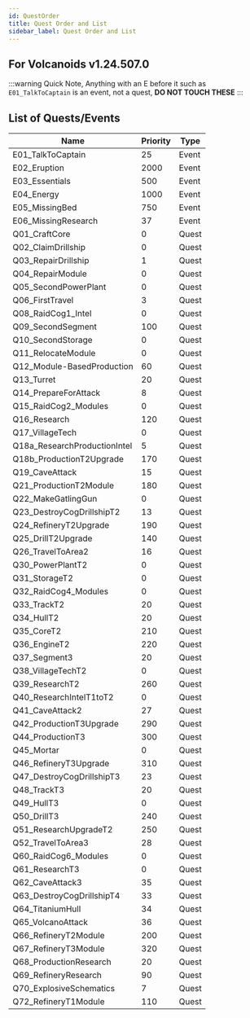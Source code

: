 ```yaml
---
id: QuestOrder
title: Quest Order and List
sidebar_label: Quest Order and List
---
```


For Volcanoids v1.24.507.0
---
:::warning
Quick Note, Anything with an E before it such as `E01_TalkToCaptain` is an event, not a quest, **DO NOT TOUCH THESE**
:::

List of Quests/Events
---

Name | Priority | Type
--- | --- | ---
E01_TalkToCaptain | 25 | Event
E02_Eruption | 2000 | Event
E03_Essentials | 500 | Event
E04_Energy | 1000 | Event
E05_MissingBed | 750 | Event
E06_MissingResearch | 37 | Event
Q01_CraftCore | 0 | Quest
Q02_ClaimDrillship | 0 | Quest
Q03_RepairDrillship | 1 | Quest
Q04_RepairModule | 0 | Quest
Q05_SecondPowerPlant | 0 | Quest
Q06_FirstTravel | 3 | Quest
Q08_RaidCog1_Intel | 0 | Quest
Q09_SecondSegment | 100 | Quest
Q10_SecondStorage | 0 | Quest
Q11_RelocateModule | 0 | Quest
Q12_Module-BasedProduction | 60 | Quest
Q13_Turret | 20 | Quest
Q14_PrepareForAttack | 8 | Quest
Q15_RaidCog2_Modules | 0 | Quest
Q16_Research | 120 | Quest
Q17_VillageTech | 0 | Quest
Q18a_ResearchProductionIntel | 5 | Quest
Q18b_ProductionT2Upgrade | 170 | Quest
Q19_CaveAttack | 15 | Quest
Q21_ProductionT2Module | 180 | Quest
Q22_MakeGatlingGun | 0 | Quest
Q23_DestroyCogDrillshipT2 | 13 | Quest
Q24_RefineryT2Upgrade | 190 | Quest
Q25_DrillT2Upgrade | 140 | Quest
Q26_TravelToArea2 | 16 | Quest
Q30_PowerPlantT2 | 0 | Quest
Q31_StorageT2 | 0 | Quest
Q32_RaidCog4_Modules | 0 | Quest
Q33_TrackT2 | 20 | Quest
Q34_HullT2 | 20 | Quest
Q35_CoreT2 | 210 | Quest
Q36_EngineT2 | 220 | Quest
Q37_Segment3 | 20 | Quest
Q38_VillageTechT2 | 0 | Quest
Q39_ResearchT2 | 260 | Quest
Q40_ResearchIntelT1toT2 | 0 | Quest
Q41_CaveAttack2 | 27 | Quest
Q42_ProductionT3Upgrade | 290 | Quest
Q44_ProductionT3 | 300 | Quest
Q45_Mortar | 0 | Quest
Q46_RefineryT3Upgrade | 310 | Quest
Q47_DestroyCogDrillshipT3 | 23 | Quest
Q48_TrackT3 | 20 | Quest
Q49_HullT3 | 0 | Quest
Q50_DrillT3 | 240 | Quest
Q51_ResearchUpgradeT2 | 250 | Quest
Q52_TravelToArea3 | 28 | Quest
Q60_RaidCog6_Modules | 0 | Quest
Q61_ResearchT3 | 0 | Quest
Q62_CaveAttack3 | 35 | Quest
Q63_DestroyCogDrillshipT4 | 33 | Quest
Q64_TitaniumHull | 34 | Quest
Q65_VolcanoAttack | 36 | Quest
Q66_RefineryT2Module | 200 | Quest
Q67_RefineryT3Module | 320 | Quest
Q68_ProductionResearch | 20 | Quest
Q69_RefineryResearch | 90 | Quest
Q70_ExplosiveSchematics | 7 | Quest
Q72_RefineryT1Module | 110 | Quest

